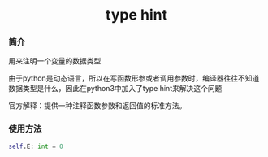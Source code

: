 <center><h1>type hint</h1></center>

### 简介

用来注明一个变量的数据类型

由于python是动态语言，所以在写函数形参或者调用参数时，编译器往往不知道数据类型是什么，因此在python3中加入了type hint来解决这个问题

官方解释：提供一种注释函数参数和返回值的标准方法。

### 使用方法

```python
self.E: int = 0
```

